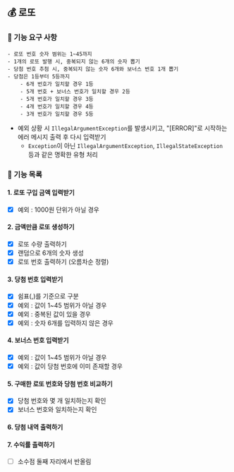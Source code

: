 ## 💰 로또

### 📌 기능 요구 사항
    - 로또 번호 숫자 범위는 1~45까지
    - 1개의 로또 발행 시, 중복되지 않는 6개의 숫자 뽑기
    - 당첨 번호 추첨 시, 중복되지 않는 숫자 6개와 보너스 번호 1개 뽑기
    - 당첨은 1등부터 5등까지 
        - 6개 번호가 일치할 경우 1등
        - 5개 번호 + 보너스 번호가 일치할 경우 2등
        - 5개 번호가 일치할 경우 3등
        - 4개 번호가 일치할 경우 4등
        - 3개 번호가 일치할 경우 5등 
- 예외 상황 시 `IllegalArgumentException`를 발생시키고, "[ERROR]"로 시작하는 에러 메시지 출력 후  다시 입력받기
  - `Exception`이 아닌 `IllegalArgumentException`, `IllegalStateException` 등과 같은 명확한 유형 처리

### 📌 기능 목록

#### 1. 로또 구입 금액 입력받기

- [x] 예외 : 1000원 단위가 아닐 경우

#### 2. 금액만큼 로또 생성하기

- [x] 로또 수량 출력하기
- [x] 랜덤으로 6개의 숫자 생성
- [x] 로또 번호 출력하기 (오름차순 정렬)

#### 3. 당첨 번호 입력받기

- [x] 쉼표(,)를 기준으로 구분
- [x] 예외 : 값이 1~45 범위가 아닐 경우
- [x] 예외 : 중복된 값이 있을 경우
- [x] 예외 : 숫자 6개를 입력하지 않은 경우

#### 4. 보너스 번호 입력받기

- [x] 예외 : 값이 1~45 범위가 아닐 경우
- [x] 예외 : 값이 당첨 번호에 이미 존재할 경우

#### 5. 구매한 로또 번호와 당첨 번호 비교하기

- [x] 당첨 번호와 몇 개 일치하는지 확인
- [x] 보너스 번호와 일치하는지 확인

#### 6. 당첨 내역 출력하기

#### 7. 수익률 출력하기
- [ ] 소수점 둘째 자리에서 반올림
